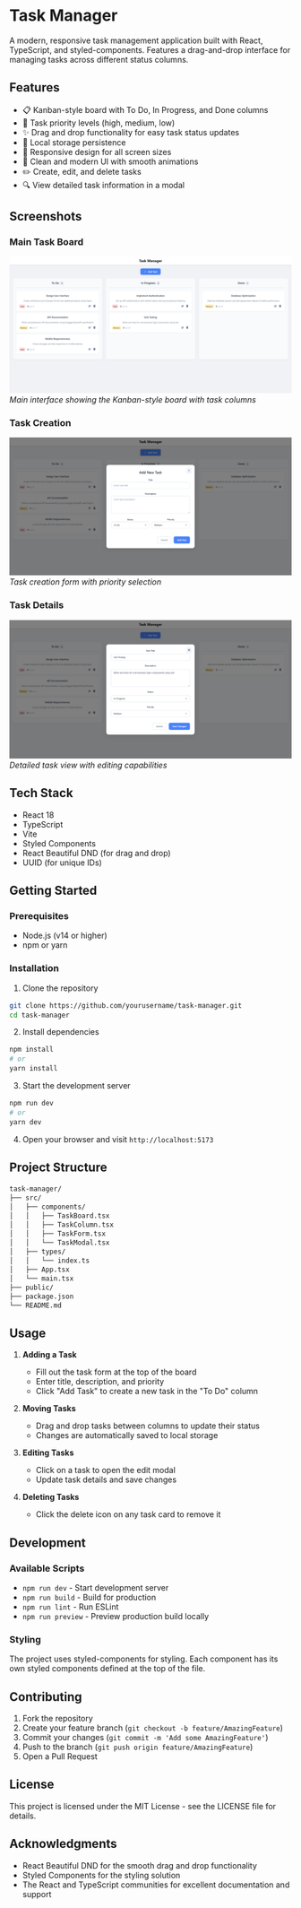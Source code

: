 # Task Manager

A modern, responsive task management application built with React, TypeScript, and styled-components. Features a drag-and-drop interface for managing tasks across different status columns.

## Features

- 📋 Kanban-style board with To Do, In Progress, and Done columns
- 🎯 Task priority levels (high, medium, low)
- ✨ Drag and drop functionality for easy task status updates
- 💾 Local storage persistence
- 📱 Responsive design for all screen sizes
- 🎨 Clean and modern UI with smooth animations
- ✏️ Create, edit, and delete tasks
- 🔍 View detailed task information in a modal

## Screenshots

### Main Task Board
![Task Board](/public/image1.png)
*Main interface showing the Kanban-style board with task columns*

### Task Creation
![Add Task](/public/image2.png)
*Task creation form with priority selection*

### Task Details
![Task Details](/public/image3.png)
*Detailed task view with editing capabilities*

## Tech Stack

- React 18
- TypeScript
- Vite
- Styled Components
- React Beautiful DND (for drag and drop)
- UUID (for unique IDs)

## Getting Started

### Prerequisites

- Node.js (v14 or higher)
- npm or yarn

### Installation

1. Clone the repository
```bash
git clone https://github.com/yourusername/task-manager.git
cd task-manager
```

2. Install dependencies
```bash
npm install
# or
yarn install
```

3. Start the development server
```bash
npm run dev
# or
yarn dev
```

4. Open your browser and visit `http://localhost:5173`

## Project Structure

```
task-manager/
├── src/
│   ├── components/
│   │   ├── TaskBoard.tsx
│   │   ├── TaskColumn.tsx
│   │   ├── TaskForm.tsx
│   │   └── TaskModal.tsx
│   ├── types/
│   │   └── index.ts
│   ├── App.tsx
│   └── main.tsx
├── public/
├── package.json
└── README.md
```

## Usage

1. **Adding a Task**
   - Fill out the task form at the top of the board
   - Enter title, description, and priority
   - Click "Add Task" to create a new task in the "To Do" column

2. **Moving Tasks**
   - Drag and drop tasks between columns to update their status
   - Changes are automatically saved to local storage

3. **Editing Tasks**
   - Click on a task to open the edit modal
   - Update task details and save changes

4. **Deleting Tasks**
   - Click the delete icon on any task card to remove it

## Development

### Available Scripts

- `npm run dev` - Start development server
- `npm run build` - Build for production
- `npm run lint` - Run ESLint
- `npm run preview` - Preview production build locally

### Styling

The project uses styled-components for styling. Each component has its own styled components defined at the top of the file.

## Contributing

1. Fork the repository
2. Create your feature branch (`git checkout -b feature/AmazingFeature`)
3. Commit your changes (`git commit -m 'Add some AmazingFeature'`)
4. Push to the branch (`git push origin feature/AmazingFeature`)
5. Open a Pull Request

## License

This project is licensed under the MIT License - see the LICENSE file for details.

## Acknowledgments

- React Beautiful DND for the smooth drag and drop functionality
- Styled Components for the styling solution
- The React and TypeScript communities for excellent documentation and support
